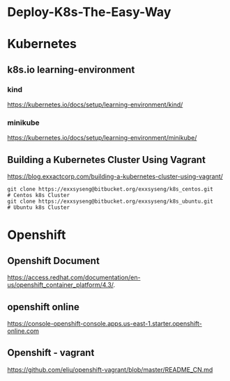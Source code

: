 # Deploy-K8s-The-Easy-Way


# Kubernetes


## k8s.io learning-environment
### kind
https://kubernetes.io/docs/setup/learning-environment/kind/   


### minikube
https://kubernetes.io/docs/setup/learning-environment/minikube/   


##  Building a Kubernetes Cluster Using Vagrant
https://blog.exxactcorp.com/building-a-kubernetes-cluster-using-vagrant/     

```
git clone https://exxsyseng@bitbucket.org/exxsyseng/k8s_centos.git      # Centos k8s Cluster
git clone https://exxsyseng@bitbucket.org/exxsyseng/k8s_ubuntu.git      # Ubuntu k8s Cluster

```




#  Openshift

## Openshift Document
https://access.redhat.com/documentation/en-us/openshift_container_platform/4.3/. 



## openshift online
https://console-openshift-console.apps.us-east-1.starter.openshift-online.com  


## Openshift - vagrant 
https://github.com/eliu/openshift-vagrant/blob/master/README_CN.md  




